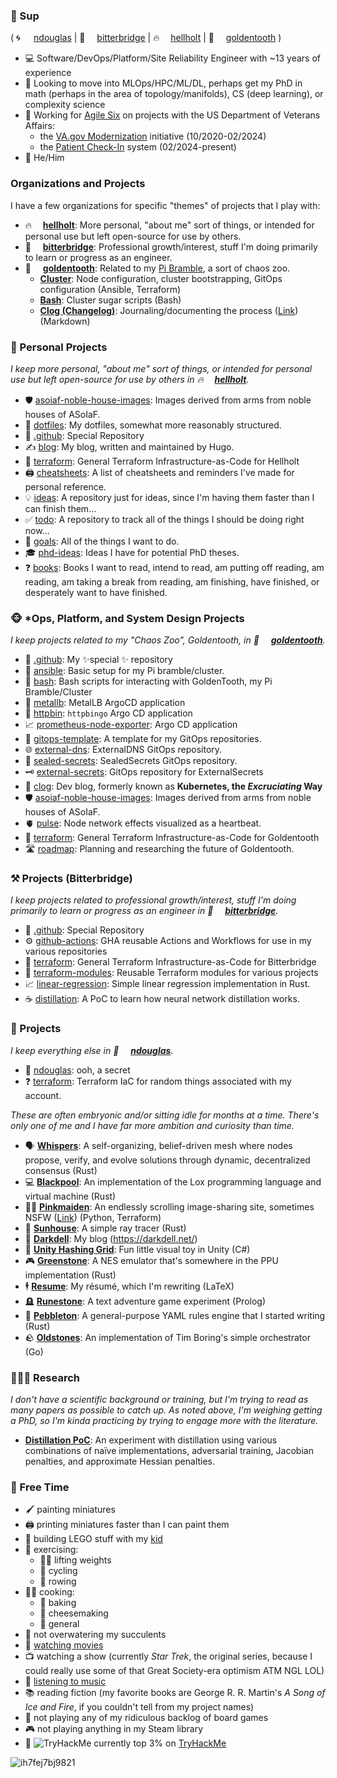 ### 👋 Sup
( <span style="display:inline-block; min-width: 2em;">🌀</span>[ndouglas](https://github.com/ndouglas/) | <span style="display:inline-block; min-width: 2em;">🌉</span>[bitterbridge](https://github.com/bitterbridge/) | <span style="display:inline-block; min-width: 2em;">️‍🔥</span>[hellholt](https://github.com/hellholt/) | <span style="display:inline-block; min-width: 2em;">🦷</span>[goldentooth](https://github.com/goldentooth/) )

- 💻 Software/DevOps/Platform/Site Reliability Engineer with ~13 years of experience
- 🧠 Looking to move into MLOps/HPC/ML/DL, perhaps get my PhD in math (perhaps in the area of topology/manifolds), CS (deep learning), or complexity science
- 🏥 Working for [Agile Six](https://agile6.com/) on projects with the US Department of Veterans Affairs:
  - the [VA.gov Modernization](https://www.va.gov/modernization/) initiative (10/2020-02/2024)
  - the [Patient Check-In](https://www.va.gov/maryland-health-care/stories/check-in-for-your-va-appointment-with-your-smartphone/) system (02/2024-present)
- 👨 He/Him

### Organizations and Projects
I have a few organizations for specific "themes" of projects that I play with:

- <span style="display:inline-block; min-width: 2em;">️‍🔥</span>[**hellholt**](https://github.com/hellholt/): More personal, "about me" sort of things, or intended for personal use but left open-source for use by others.
- <span style="display:inline-block; min-width: 2em;">🌉</span>[**bitterbridge**](https://github.com/bitterbridge/): Professional growth/interest, stuff I'm doing primarily to learn or progress as an engineer.
- <span style="display:inline-block; min-width: 2em;">🦷</span>[**goldentooth**](https://github.com/goldentooth/): Related to my [Pi Bramble](https://goldentooth.net/), a sort of chaos zoo.
  - **[Cluster](https://github.com/goldentooth/cluster/)**: Node configuration, cluster bootstrapping, GitOps configuration (Ansible, Terraform)
  - **[Bash](https://github.com/goldentooth/bash/)**: Cluster sugar scripts (Bash)
  - **[Clog (Changelog)](https://github.com/goldentooth/clog)**: Journaling/documenting the process ([Link](https://clog.goldentooth.net/)) (Markdown)

### 🎨 Personal Projects

_I keep more personal, "about me" sort of things, or intended for personal use but left open-source for use by others in <span style="display:inline-block; min-width: 2em;">️‍🔥</span>[**hellholt**](https://github.com/hellholt/)._

- 🛡️ [asoiaf-noble-house-images](https://github.com/hellholt/asoiaf-noble-house-images): Images derived from arms from noble houses of ASoIaF.
- 🧿 [dotfiles](https://github.com/hellholt/dotfiles): My dotfiles, somewhat more reasonably structured.
- 👋 [.github](https://github.com/hellholt/.github): Special Repository
- ✍️ [blog](https://github.com/hellholt/blog): My blog, written and maintained by Hugo.
- 🚜 [terraform](https://github.com/hellholt/terraform): General Terraform Infrastructure-as-Code for Hellholt
- 🖨️ [cheatsheets](https://github.com/hellholt/cheatsheets): A list of cheatsheets and reminders I've made for personal reference.
- 💡 [ideas](https://github.com/hellholt/ideas): A repository just for ideas, since I'm having them faster than I can finish them...
- ✅ [todo](https://github.com/hellholt/todo): A repository to track all of the things I should be doing right now...
- 🥅 [goals](https://github.com/hellholt/goals): All of the things I want to do.
- 🎓 [phd-ideas](https://github.com/hellholt/phd-ideas): Ideas I have for potential PhD theses.
- ❓ [books](https://github.com/hellholt/books): Books I want to read, intend to read, am putting off reading, am reading, am taking a break from reading, am finishing, have finished, or desperately want to have finished.


### 🐵 \*Ops, Platform, and System Design Projects

_I keep projects related to my "Chaos Zoo", Goldentooth, in <span style="display:inline-block; min-width: 2em;">🦷</span>[**goldentooth**](https://github.com/goldentooth/)._

- 👋 [.github](https://github.com/goldentooth/.github): My ✨special ✨ repository
- 🧰 [ansible](https://github.com/goldentooth/ansible): Basic setup for my Pi bramble/cluster.
- 🐚 [bash](https://github.com/goldentooth/bash): Bash scripts for interacting with GoldenTooth, my Pi Bramble/Cluster
- 🧲 [metallb](https://github.com/goldentooth/metallb): MetalLB ArgoCD application
- 📡 [httpbin](https://github.com/goldentooth/httpbin): `httpbingo` Argo CD application
- 📈 [prometheus-node-exporter](https://github.com/goldentooth/prometheus-node-exporter): Argo CD application
- 🧬 [gitops-template](https://github.com/goldentooth/gitops-template): A template for my GitOps repositories.
- 🌐 [external-dns](https://github.com/goldentooth/external-dns): ExternalDNS GitOps repository.
- 🔐 [sealed-secrets](https://github.com/goldentooth/sealed-secrets): SealedSecrets GitOps repository.
- 🗝️ [external-secrets](https://github.com/goldentooth/external-secrets): GitOps repository for ExternalSecrets
- 🧱 [clog](https://github.com/goldentooth/clog): Dev blog, formerly known as **Kubernetes, the _Excruciating_ Way**
- 🛡️ [asoiaf-noble-house-images](https://github.com/goldentooth/asoiaf-noble-house-images): Images derived from arms from noble houses of ASoIaF.
- 🫀 [pulse](https://github.com/goldentooth/pulse): Node network effects visualized as a heartbeat.
- 🚜 [terraform](https://github.com/goldentooth/terraform): General Terraform Infrastructure-as-Code for Goldentooth
- 🛣️ [roadmap](https://github.com/goldentooth/roadmap): Planning and researching the future of Goldentooth.


### ⚒️ Projects (Bitterbridge)

_I keep projects related to professional growth/interest, stuff I'm doing primarily to learn or progress as an engineer in <span style="display:inline-block; min-width: 2em;">🌉</span>[**bitterbridge**](https://github.com/bitterbridge/)._

- 👋 [.github](https://github.com/bitterbridge/.github): Special Repository
- ⚙️ [github-actions](https://github.com/bitterbridge/github-actions): GHA reusable Actions and Workflows for use in my various repositories
- 🚜 [terraform](https://github.com/bitterbridge/terraform): General Terraform Infrastructure-as-Code for Bitterbridge
- 🧩 [terraform-modules](https://github.com/bitterbridge/terraform-modules): Reusable Terraform modules for various projects
- 📈 [linear-regression](https://github.com/bitterbridge/linear-regression): Simple linear regression implementation in Rust.
- ☕️ [distillation](https://github.com/bitterbridge/distillation): A PoC to learn how neural network distillation works.


### 🎲 Projects

_I keep everything else in <span style="display:inline-block; min-width: 2em;">🌉</span>[**ndouglas**](https://github.com/ndouglas/)._

- 👋 [ndouglas](https://github.com/ndouglas/ndouglas): ooh, a secret
- ❓ [terraform](https://github.com/ndouglas/terraform): Terraform IaC for random things associated with my account.


_These are often embryonic and/or sitting idle for months at a time. There's only one of me and I have far more ambition and curiosity than time._

- 🗣️ **[Whispers](https://github.com/ndouglas/whispers/)**: A self-organizing, belief-driven mesh where nodes propose, verify, and evolve solutions through dynamic, decentralized consensus (Rust)
- 💻 **[Blackpool](https://github.com/ndouglas/blackpool/)**: An implementation of the Lox programming language and virtual machine (Rust)
- 👱‍♀️ **[Pinkmaiden](https://github.com/ndouglas/pinkmaiden/)**: An endlessly scrolling image-sharing site, sometimes NSFW ([Link](https://pnk.darkdell.net)) (Python, Terraform)
- 🌈 **[Sunhouse](https://github.com/ndouglas/sunhouse/)**: A simple ray tracer (Rust)
- 📜 **[Darkdell](https://github.com/ndouglas/darkdell/)**: My blog (https://darkdell.net/)
- 🧊 **[Unity Hashing Grid](https://github.com/ndouglas/unity-hashing-grid)**: Fun little visual toy in Unity (C#)
- 🎮 **[Greenstone](https://github.com/ndouglas/greenstone)**: A NES emulator that's somewhere in the PPU implementation (Rust)
- 🕴️ **[Resume](https://github.com/ndouglas/resume)**: My résumé, which I'm rewriting (LaTeX)
- 🪦 **[Runestone](https://github.com/ndouglas/runestone)**: A text adventure game experiment (Prolog)
- 📏 **[Pebbleton](https://github.com/ndouglas/pebbleton)**: A general-purpose YAML rules engine that I started writing (Rust)
- 🪨 **[Oldstones](https://github.com/ndouglas/oldstones)**: An implementation of Tim Boring's simple orchestrator (Go)

### 🧑🏻‍🔬 Research

_I don't have a scientific background or training, but I'm trying to read as many papers as possible to catch up. As noted above, I'm weighing getting a PhD, so I'm kinda practicing by trying to engage more with the literature._

- **[Distillation PoC](https://github.com/ndouglas/distillation-poc/)**: An experiment with distillation using various combinations of naïve implementations, adversarial training, Jacobian penalties, and approximate Hessian penalties.

### 🎲 Free Time

- 🖌️ painting miniatures
- 🖨️ printing miniatures faster than I can paint them
- 🧱 building LEGO stuff with my [kid](https://github.com/JomoDuggins)
- 💪 exercising:
  - 🏋️‍♂️ lifting weights
  - 🚴 cycling
  - 🚣 rowing
- 👨‍🍳 cooking:
  - 🥖 baking
  - 🧀 cheesemaking
  - 🍝 general
- 🌵 not overwatering my succulents
- 🎥 [watching movies](https://letterboxd.com/supertempt768/)
- 📺 watching a show (currently _Star Trek_, the original series, because I could really use some of that Great Society-era optimism ATM NGL LOL)
- 🎼 [listening to music](https://rateyourmusic.com/~NathanDouglas)
- 📚 reading fiction (my favorite books are George R. R. Martin's _A Song of Ice and Fire_, if you couldn't tell from my project names)
- 🎲 not playing any of my ridiculous backlog of board games
- 🎮 not playing anything in my Steam library
- 🤖 <img src="https://tryhackme-badges.s3.amazonaws.com/lyssicc62.png" alt="TryHackMe"> currently top 3% on [TryHackMe](https://tryhackme.com/)

<!--
### On Hold...
- _[The Ray Tracer Challenge](http://raytracerchallenge.com)_, by Jamis Buck
- 🎸 playing various musical instruments, chiefly bass guitar, drums, accordion, but the set expands and contracts pretty frequently

- 🗡️ **[Hornvale](https://github.com/hornvale/)**: An experimental open-world roguelike/text adventure (Rust)
- 🧂 **[SaltShore](https://github.com/saltshore/)**: A new text adventure I'm working on, trying to use the stupidest design possible (Rust)
- 😶‍🌫️ **[Mistwood](https://github.com/ndouglas/mistwood/)**: A library for roguelikes, MUDs, and similar games combining Actors, ECS, Rules, and embedded Lua scripting (Rust)
- 🛡️ **[Downdelving](https://github.com/downdelving/)**: An experimental web-based MUD using my Mistwood library
  - **[React-Frontend](https://github.com/downdelving/react-frontend)** Frontend in verrrrrry early stages (React)
  - **[Dart-Frontend](https://github.com/downdelving/dart-frontend)**: Forthcoming frontend (Dart)
  - **[Go-Backend](https://github.com/downdelving/go-backend)**: Backend in very early stages, using standard library and FFI bindings (Go)
  - **[Rust-Backend](https://github.com/downdelving/rust-backend)**: Backend using Actix-Web (Rust)
- 🥷 **[Hammerdown](https://github.com/ndouglas/hammerdown/)**: An experimental roguelike intended to explore stealth mechanics (Rust)
-->

![ih7fej7bj9821](https://github.com/user-attachments/assets/6784e08b-88b1-4760-a856-ed1d6e17c0df)